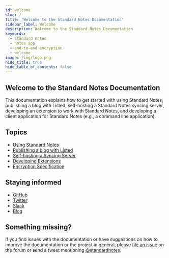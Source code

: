 ```yaml
---
id: welcome
slug: /
title: 'Welcome to the Standard Notes Documentation'
sidebar_label: Welcome
description: Welcome to the Standard Notes Documentation
keywords:
  - standard notes
  - notes app
  - end-to-end encryption
  - welcome
image: /img/logo.png
hide_title: true
hide_table_of_contents: false
---
```


## Welcome to the Standard Notes Documentation

This documentation explains how to get started with using Standard Notes, publishing a blog with Listed, self-hosting a Standard Notes syncing server, developing an extension to work with Standard Notes, and developing a client application for Standard Notes (e.g., a command line application).

## Topics

- [Using Standard Notes](/usage/)
- [Publishing a blog with Listed](/listed/about/)
- [Self-hosting a Syncing Server](/self-hosting/getting-started/)
- [Developing Extensions](/extensions/intro/)
- [Encryption Specification](/specification/encryption/)

## Staying informed

- [GitHub](https://github.com/standardnotes)
- [Twitter](https://twitter.com/standardnotes)
- [Slack](https://standardnotes.org/slack)
- [Blog](https://blog.standardnotes.org)

## Something missing?

If you find issues with the documentation or have suggestions on how to improve the documentation or the project in general, please [file an issue](https://github.com/standardnotes/forum) on the forum or send a tweet mentioning [@standardnotes](https://twitter.com/standardnotes).
